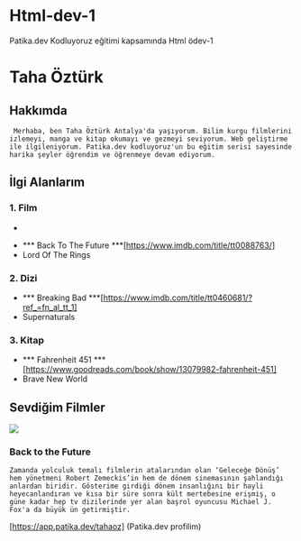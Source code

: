 # Html-dev-1
Patika.dev Kodluyoruz eğitimi kapsamında Html ödev-1
# Taha Öztürk
## Hakkımda
` Merhaba, ben Taha Öztürk Antalya'da yaşıyorum. Bilim kurgu filmlerini izlemeyi, manga ve kitap okumayı ve gezmeyi seviyorum. Web geliştirme ile ilgileniyorum. Patika.dev kodluyoruz'un bu eğitim serisi sayesinde harika şeyler öğrendim ve öğrenmeye devam ediyorum.` 
## İlgi Alanlarım
### 1. Film
* 
-  *** Back To The Future ***[https://www.imdb.com/title/tt0088763/] 
- Lord Of The Rings 
### 2. Dizi
- *** Breaking Bad ***[https://www.imdb.com/title/tt0460681/?ref_=fn_al_tt_1] 
- Supernaturals
### 3. Kitap
- *** Fahrenheit 451 ***[https://www.goodreads.com/book/show/13079982-fahrenheit-451] 
- Brave New World
## Sevdiğim Filmler
![](file:///C:/Users/THOZ/Desktop/e%C4%9Fitimfrontend/Html%20%C3%96dev-1/Html-dev-1-1/images/Back%20To%20The%20Future.jpg)
### Back to the Future
` Zamanda yolculuk temalı filmlerin atalarından olan ‘Geleceğe Dönüş’ hem yönetmeni Robert Zemeckis’in hem de dönem sinemasının şahlandığı anlardan biridir. Gösterime girdiği dönem insanlığını bir hayli heyecanlandıran ve kısa bir süre sonra kült mertebesine erişmiş, o güne kadar hep tv dizilerinde yer alan başrol oyuncusu Michael J. Fox'a da büyük ün getirmiştir. `

[https://app.patika.dev/tahaoz] (Patika.dev profilim)